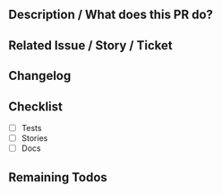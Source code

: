 <!-- Please remove any sections which are unaffected or not applicable. -->

## Description / What does this PR do?

## Related Issue / Story / Ticket

## Changelog

## Checklist

- [ ] Tests
- [ ] Stories
- [ ] Docs

## Remaining Todos
